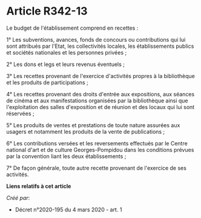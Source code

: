 # Article R342-13

Le budget de l'établissement comprend en recettes :

1° Les subventions, avances, fonds de concours ou contributions qui lui sont attribués par l'Etat, les collectivités locales,
les établissements publics et sociétés nationales et les personnes privées ;

2° Les dons et legs et leurs revenus éventuels ;

3° Les recettes provenant de l'exercice d'activités propres à la bibliothèque et les produits de participations ;

4° Les recettes provenant des droits d'entrée aux expositions, aux séances de cinéma et aux manifestations organisées par la
bibliothèque ainsi que l'exploitation des salles d'exposition et de réunion et des locaux qui lui sont réservées ;

5° Les produits de ventes et prestations de toute nature assurées aux usagers et notamment les produits de la vente de
publications ;

6° Les contributions versées et les reversements effectués par le Centre national d'art et de culture Georges-Pompidou dans
les conditions prévues par la convention liant les deux établissements ;

7° De façon générale, toute autre recette provenant de l'exercice de ses activités.

**Liens relatifs à cet article**

_Créé par_:

  - Décret n°2020-195 du 4 mars 2020 - art. 1
